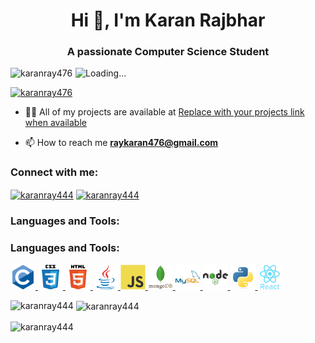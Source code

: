 <h1 align="center">Hi 👋, I'm Karan Rajbhar</h1>
<h3 align="center">A passionate Computer Science Student</h3>
<img align="right" alt="Loading..." width="400" src="https://user-images.githubusercontent.com/55389276/140866485-8fb1c876-9a8f-4d6a-98dc-08c4981eaf70.gif">

<p align="left"> <img src="https://komarev.com/ghpvc/?username=karanray476&label=Profile%20views&color=0e75b6&style=flat" alt="karanray476" /> </p>

<p align="left"> <a href="https://twitter.com/Karanray476" target="blank"><img src="https://img.shields.io/twitter/follow/karanray444?logo=twitter&style=for-the-badge" alt="karanray476" /></a> </p>

- 👨‍💻 All of my projects are available at [Replace with your projects link when available](https://github.com/karanray444)

- 📫 How to reach me **raykaran476@gmail.com**

<h3 align="left">Connect with me:</h3>
<p align="left">
<a href="https://twitter.com/karanray476" target="blank"><img align="center" src="https://raw.githubusercontent.com/rahuldkjain/github-profile-readme-generator/master/src/images/icons/Social/twitter.svg" alt="karanray444" height="30" width="40" /></a>
<a href="https://instagram.com/karanray444" target="blank"><img align="center" src="https://raw.githubusercontent.com/rahuldkjain/github-profile-readme-generator/master/src/images/icons/Social/instagram.svg" alt="karanray444" height="30" width="40" /></a>
</p>

<h3 align="left">Languages and Tools:</h3>
<p align="left"> 
    <h3 align="left">Languages and Tools:</h3>
<p align="left"> <a href="https://www.cprogramming.com/" target="_blank" rel="noreferrer"> <img src="https://raw.githubusercontent.com/devicons/devicon/master/icons/c/c-original.svg" alt="c" width="40" height="40"/> </a> <a href="https://www.w3schools.com/css/" target="_blank" rel="noreferrer"> <img src="https://raw.githubusercontent.com/devicons/devicon/master/icons/css3/css3-original-wordmark.svg" alt="css3" width="40" height="40"/> </a> <a href="https://www.w3.org/html/" target="_blank" rel="noreferrer"> <img src="https://raw.githubusercontent.com/devicons/devicon/master/icons/html5/html5-original-wordmark.svg" alt="html5" width="40" height="40"/> </a> <a href="https://www.java.com" target="_blank" rel="noreferrer"> <img src="https://raw.githubusercontent.com/devicons/devicon/master/icons/java/java-original.svg" alt="java" width="40" height="40"/> </a> <a href="https://developer.mozilla.org/en-US/docs/Web/JavaScript" target="_blank" rel="noreferrer"> <img src="https://raw.githubusercontent.com/devicons/devicon/master/icons/javascript/javascript-original.svg" alt="javascript" width="40" height="40"/> </a> <a href="https://www.mongodb.com/" target="_blank" rel="noreferrer"> <img src="https://raw.githubusercontent.com/devicons/devicon/master/icons/mongodb/mongodb-original-wordmark.svg" alt="mongodb" width="40" height="40"/> </a> <a href="https://www.mysql.com/" target="_blank" rel="noreferrer"> <img src="https://raw.githubusercontent.com/devicons/devicon/master/icons/mysql/mysql-original-wordmark.svg" alt="mysql" width="40" height="40"/> </a> <a href="https://nodejs.org" target="_blank" rel="noreferrer"> <img src="https://raw.githubusercontent.com/devicons/devicon/master/icons/nodejs/nodejs-original-wordmark.svg" alt="nodejs" width="40" height="40"/> </a> <a href="https://www.python.org" target="_blank" rel="noreferrer"> <img src="https://raw.githubusercontent.com/devicons/devicon/master/icons/python/python-original.svg" alt="python" width="40" height="40"/> </a> <a href="https://reactjs.org/" target="_blank" rel="noreferrer"> <img src="https://raw.githubusercontent.com/devicons/devicon/master/icons/react/react-original-wordmark.svg" alt="react" width="40" height="40"/> </a> </p>
</p>

<p><img align="left" src="https://github-readme-stats.vercel.app/api/top-langs?username=karanray444&show_icons=true&locale=en&layout=compact" alt="karanray444" /></p>

<p>&nbsp;<img align="center" src="https://github-readme-stats.vercel.app/api?username=karanray444&show_icons=true&locale=en" alt="karanray444" /></p>

<p><img align="center" src="https://github-readme-streak-stats.herokuapp.com/?user=karanray444&" alt="karanray444" /></p>
